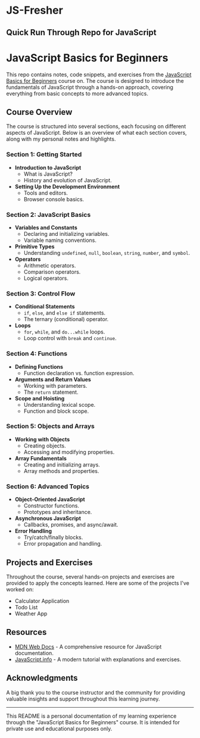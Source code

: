 # JS-Fresher


## Quick Run Through Repo for JavaScript


# JavaScript Basics for Beginners

This repo contains notes, code snippets, and exercises from the [JavaScript Basics for Beginners](https://www.udemy.com/course/javascript-basics-for-beginners/) course on. The course is designed to introduce the fundamentals of JavaScript through a hands-on approach, covering everything from basic concepts to more advanced topics.

## Course Overview

The course is structured into several sections, each focusing on different aspects of JavaScript. Below is an overview of what each section covers, along with my personal notes and highlights.

### Section 1: Getting Started

- **Introduction to JavaScript**
  - What is JavaScript?
  - History and evolution of JavaScript.
- **Setting Up the Development Environment**
  - Tools and editors.
  - Browser console basics.

### Section 2: JavaScript Basics

- **Variables and Constants**
  - Declaring and initializing variables.
  - Variable naming conventions.
- **Primitive Types**
  - Understanding `undefined`, `null`, `boolean`, `string`, `number`, and `symbol`.
- **Operators**
  - Arithmetic operators.
  - Comparison operators.
  - Logical operators.

### Section 3: Control Flow

- **Conditional Statements**
  - `if`, `else`, and `else if` statements.
  - The ternary (conditional) operator.
- **Loops**
  - `for`, `while`, and `do...while` loops.
  - Loop control with `break` and `continue`.

### Section 4: Functions

- **Defining Functions**
  - Function declaration vs. function expression.
- **Arguments and Return Values**
  - Working with parameters.
  - The `return` statement.
- **Scope and Hoisting**
  - Understanding lexical scope.
  - Function and block scope.

### Section 5: Objects and Arrays

- **Working with Objects**
  - Creating objects.
  - Accessing and modifying properties.
- **Array Fundamentals**
  - Creating and initializing arrays.
  - Array methods and properties.

### Section 6: Advanced Topics

- **Object-Oriented JavaScript**
  - Constructor functions.
  - Prototypes and inheritance.
- **Asynchronous JavaScript**
  - Callbacks, promises, and async/await.
- **Error Handling**
  - Try/catch/finally blocks.
  - Error propagation and handling.

## Projects and Exercises

Throughout the course, several hands-on projects and exercises are provided to apply the concepts learned. Here are some of the projects I've worked on:

- Calculator Application
- Todo List
- Weather App

## Resources

- [MDN Web Docs](https://developer.mozilla.org/en-US/docs/Web/JavaScript) - A comprehensive resource for JavaScript documentation.
- [JavaScript.info](https://javascript.info/) - A modern tutorial with explanations and exercises.

## Acknowledgments

A big thank you to the course instructor and the community for providing valuable insights and support throughout this learning journey.

---

This README is a personal documentation of my learning experience through the "JavaScript Basics for Beginners" course. It is intended for private use and educational purposes only.

